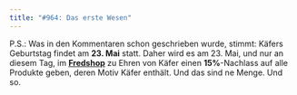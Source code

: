 ```yaml
---
title: "#964: Das erste Wesen"
---
```


P.S.: 
Was in den Kommentaren schon geschrieben wurde, stimmt: Käfers Geburtstag findet am <strong>23. Mai</strong> statt. Daher wird es am 23. Mai, und nur an diesem Tag, im <a href="http://fredshop.spreadshirt.net/"><strong>Fredshop</strong></a> zu Ehren von Käfer einen <strong>15%</strong>-Nachlass auf alle Produkte geben, deren Motiv Käfer enthält. Und das sind ne Menge.
Und so.
